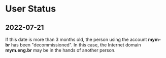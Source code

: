 
User Status
===========

2022-07-21
----------

If this date is more than 3 months old, the person using the account **mym-br**
has been "decommissioned".
In this case, the Internet domain **mym.eng.br** may be in the hands of another
person.
